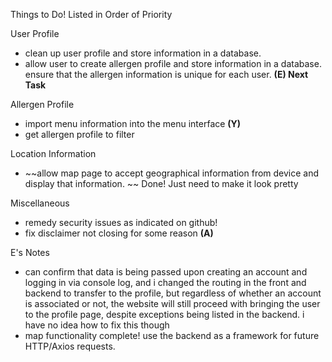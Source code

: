 Things to Do! Listed in Order of Priority

User Profile
  - clean up user profile and store information in a database.
  - allow user to create allergen profile and store information in a database. ensure that the allergen information is unique for each user. **(E) Next Task**

Allergen Profile
  - import menu information into the menu interface **(Y)**
  - get allergen profile to filter 

Location Information
  - ~~allow map page to accept geographical information from device and display that information. ~~ Done! Just need to make it look pretty

Miscellaneous
  - remedy security issues as indicated on github!
  - fix disclaimer not closing for some reason **(A)**


E's Notes
  - can confirm that data is being passed upon creating an account and logging in via console log, and i changed the routing in the front and backend to transfer to the profile, but regardless of whether an account is associated or not, the website will still proceed with bringing the user to the profile page, despite exceptions being listed in the backend. i have no idea how to fix this though
  - map functionality complete! use the backend as a framework for future HTTP/Axios requests.